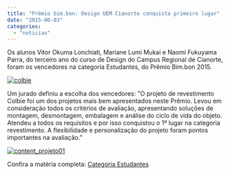 ```yaml
---
title: "Prêmio bim.bon: Design UEM Cianorte conquista primeiro lugar"
date: "2015-06-03"
categories: 
  - "noticias"
---
```




Os alunos Vitor Okuma Lonchiati, Mariane Lumi Mukai e Naomi Fukuyama Parra, do terceiro ano do curso de Design do Campus Regional de Cianorte, foram os vencedores na categoria Estudantes, do Prêmio Bim.bon 2015.

<!--more-->

[![colbie](/img/antigo/2015/06/colbie.jpg)](/img/antigo/2015/06/colbie.jpg)

Um jurado definiu a escolha dos vencedores: "O projeto de revestimento Colbie foi um dos projetos mais bem apresentados neste Prêmio. Levou em consideração todos os critérios de avaliação, apresentando soluções de montagem, desmontagem, embalagem e análise do ciclo de vida do objeto. Atendeu a todos os requisitos e por isso conquistou o 1º lugar na categoria revestimento. A flexibilidade e personalização do projeto foram pontos importantes na avaliação."

[![content_projeto01](/img/antigo/2015/06/content_projeto01.jpg)](/img/antigo/2015/06/content_projeto01.jpg)

Confira a matéria completa: [Categoria Estudantes](http://www.bimbon.com.br/arquitetura/colbie_vencedor_na_categoria_estudantes_do_premio_bim_bon_2015_design_de_produto "Categoria Estudante")
